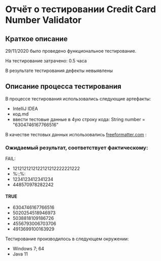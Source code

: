 # Отчёт о тестировании Credit Card Number Validator

## Краткое описание

29/11/2020 было проведено функциональное тестирование.

На тестирование затрачено: 0.5 часа

В результате тестирования дефекты невыявлены

## Описание процесса тестирования

В процессе тестирования использовались следующие артефакты:

* IntelliJ IDEA
* код.md
* ввести тестовые данные в 4ую строку кода: String number = "6304746167766516"

 В качестве тестовых данных использовались [freeformatter.com](https://www.freeformatter.com/credit-card-number-generator-validator.html) :


### Ожидаемый результат, соответствует фактическому:
 FAIL:
* 1212121212122121212222221222
* %:;%:
* 1234123412341234
* 448570978282242
 #### TRUE
* 6304746167766516
* 5020254518946973
* 5038818109186726
* 4556793006703706
* 4913699100163929
 
Тестирование производилось в следующем окружении:
* Windows 7; 64
* Java 11